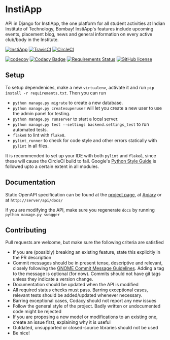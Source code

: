 # InstiApp
API in Django for InstiApp, the one platform for all student activities at Indian Institute of Technology, Bombay! InstiApp's features include upcoming events, placement blog, news and general information on every active club/body in the Institute.

[![InstiApp](https://insti.app/instiapp-badge-gh.svg)](https://insti.app)
[![TravisCI](https://api.travis-ci.org/wncc/IITBapp.svg?branch=master)](https://travis-ci.org/wncc/IITBapp)
[![CircleCI](https://circleci.com/gh/wncc/IITBapp.svg?style=shield)](https://circleci.com/gh/wncc/IITBapp)

[![codecov](https://codecov.io/gh/wncc/IITBapp/branch/master/graph/badge.svg)](https://codecov.io/gh/wncc/IITBapp)
[![Codacy Badge](https://api.codacy.com/project/badge/Grade/7e6a386dbec649c99aa6a10218cc3768)](https://www.codacy.com/app/pulsejet/IITBapp?utm_source=github.com&amp;utm_medium=referral&amp;utm_content=wncc/IITBapp&amp;utm_campaign=Badge_Grade)
[![Requirements Status](https://requires.io/github/wncc/IITBapp/requirements.svg?branch=master)](https://requires.io/github/wncc/IITBapp/requirements/?branch=master)
[![GitHub license](https://img.shields.io/github/license/wncc/IITBapp.svg)](https://github.com/wncc/IITBapp/blob/master/LICENSE)

## Setup
To setup dependenices, make a new `virtualenv`, activate it and run `pip install -r requirements.txt`. Then you can run
* `python manage.py migrate` to create a new database.
* `python manage.py createsuperuser` will let you create a new user to use the admin panel for testing.
* `python manage.py runserver` to start a local server.
* `python manage.py test --settings backend.settings_test` to run automated tests.
* `flake8` to lint with `flake8`.
* `pylint_runner` to check for code style and other errors statically with `pylint` in all files.

It is recommended to set up your IDE with both `pylint` and `flake8`, since these will cause the CircleCI build to fail. Google's [Python Style Guide](https://google.github.io/styleguide/pyguide.html) is followed upto a certain extent in all modules.

## Documentation
Static OpenAPI specification can be found at the [project page](https://wncc.github.io/IITBapp/), at [Apiary](https://instiapp.docs.apiary.io/) or at `http://server/api/docs/`

If you are modifying the API, make sure you regenerate `docs` by running `python manage.py swagger`

## Contributing
Pull requests are welcome, but make sure the following criteria are satisfied
* If you are (possibly) breaking an existing feature, state this explicitly in the PR description
* Commit messages should be in present tense, descriptive and relevant, closely following the [GNOME Commit Message Guidelines](https://wiki.gnome.org/Git/CommitMessages). Adding a tag to the message is optional (for now). Commits should not have git tags unless they indicate a version change.
* Documentation should be updated when the API is modified
* All required status checks must pass. Barring exceptional cases, relevant tests should be added/updated whenever necessary.
* Barring exceptional cases, Codacy should not report any new issues
* Follow the general style of the project. Badly written or undocumented code might be rejected
* If you are proposing a new model or modifications to an existing one, create an issue first, explaining why it is useful
* Outdated, unsupported or closed-source libraries should not be used
* Be nice!
